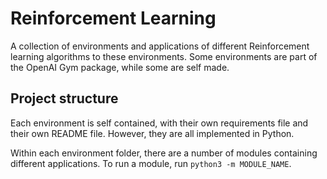 # Reinforcement Learning
A collection of environments and applications of different Reinforcement learning algorithms to these environments. Some environments are part of the OpenAI Gym package, while some are self made.

## Project structure
Each environment is self contained, with their own requirements file and their own README file. However, they are all implemented in Python. 

Within each environment folder, there are a number of modules containing different applications. To run a module, run `python3 -m MODULE_NAME`.